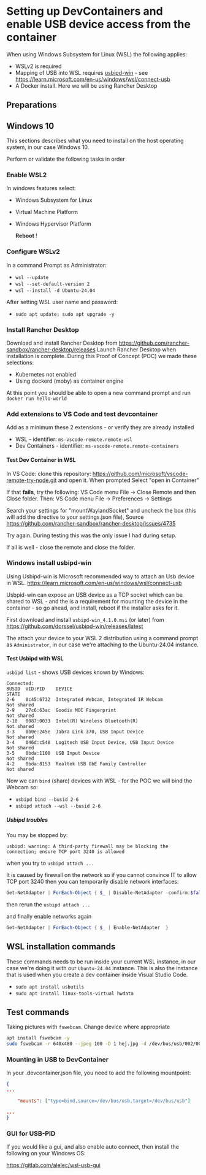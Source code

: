 # Setting up DevContainers and enable USB device access from the container

When using Windows Subsystem for Linux (WSL) the following applies:

- WSLv2 is required
- Mapping of USB into WSL requires [usbipd-win](https://github.com/dorssel/usbipd-win) - see <https://learn.microsoft.com/en-us/windows/wsl/connect-usb>
- A Docker install. Here we will be using Rancher Desktop

## Preparations

## Windows 10

This sections describes what you need to install on the host operating system, in our case Windows 10.

Perform or validate the following tasks in order

### Enable WSL2

In windows features select:

- Windows Subsystem for Linux
- Virtual Machine Platform
- Windows Hypervisor Platform

  __Reboot__ !

### Configure WSLv2

In a command Prompt as Administrator:

- `wsl --update`
- `wsl --set-default-version 2`
- `wsl --install -d Ubuntu-24.04`

After setting WSL user name and password:

- `sudo apt update; sudo apt upgrade -y`

### Install Rancher Desktop

Download and install Rancher Desktop from <https://github.com/rancher-sandbox/rancher-desktop/releases>
Launch Rancher Desktop when installation is complete. During this Proof of Concept (POC) we made these selections:

- Kubernetes not enabled
- Using dockerd (moby) as container engine

At this point you should be able to open a new command prompt and run `docker run hello-world`

### Add extensions to VS Code and test devcontainer

Add as a minimum these 2 extensions - or verify they are already installed

- WSL - identifier: `ms-vscode-remote.remote-wsl`
- Dev Containers - identifier: `ms-vscode-remote.remote-containers`

#### Test Dev Container in WSL

In VS Code:  clone this repository: <https://github.com/microsoft/vscode-remote-try-node.git> and open it. When prompted Select "open in Container"

If that __fails__, try the following:
VS Code menu File -> Close Remote and then Close folder.
Then:
VS Code menu File -> Preferences -> Settings

Search your settings for "mountWaylandSocket" and uncheck the box (this will add the directive to your settings.json file), Source <https://github.com/rancher-sandbox/rancher-desktop/issues/4735>

Try again. During testing this was the only issue I had during setup.

If all is well - close the remote and close the folder.

### Windows install usbipd-win

Using Usbipd-win is Microsoft recommended way to attach an Usb device in WSL. <https://learn.microsoft.com/en-us/windows/wsl/connect-usb>

Usbpid-win can expose an USB device as a TCP socket which can be shared to WSL - and the is a requirement for mounting the device in the container - so go ahead, and install, reboot if the installer asks for it.

First download and install `usbipd-win_4.1.0.msi` (or later) from <https://github.com/dorssel/usbipd-win/releases/latest>

The attach your device to your WSL 2 distribution using a command prompt as `Administrator`, in our case we're attaching to the Ubuntu-24.04 instance.

#### Test Usbipd with WSL

`usbipd list` - shows USB devices known by Windows:

```shell
Connected:
BUSID  VID:PID    DEVICE                                                        STATE
2-6    0c45:6732  Integrated Webcam, Integrated IR Webcam                       Not shared
2-9    27c6:63ac  Goodix MOC Fingerprint                                        Not shared
2-10   8087:0033  Intel(R) Wireless Bluetooth(R)                                Not shared
3-3    0b0e:245e  Jabra Link 370, USB Input Device                              Not shared
3-4    046d:c548  Logitech USB Input Device, USB Input Device                   Not shared
3-5    0bda:1100  USB Input Device                                              Not shared
4-2    0bda:8153  Realtek USB GbE Family Controller                             Not shared
```

Now we can `bind` (share) devices with WSL - for the POC we will bind the Webcam so:

- `usbipd bind --busid 2-6`
- `usbipd attach --wsl --busid 2-6`

##### Usbipd troubles

You may be stopped by:

`usbipd: warning: A third-party firewall may be blocking the connection; ensure TCP port 3240 is allowed`

when you try to `usbipd attach ...`

It is caused by firewall on the network so if you cannot convince IT to allow TCP port 3240 then you can temporarily disable network interfaces:

```powershell
Get-NetAdapter | ForEach-Object { $_ | Disable-NetAdapter -confirm:$false }
```

then rerun the  `usbipd attach ...`

and finally enable networks again

```powershell
Get-NetAdapter | ForEach-Object { $_ | Enable-NetAdapter  }
```

## WSL installation commands

These commands needs to be run inside your current WSL instance, in our case we're doing it with our `Ubuntu-24.04` instance. This is also the instance that is used when you create a dev container inside Visual Studio Code.

- `sudo apt install usbutils`
- `sudo apt install linux-tools-virtual hwdata`

## Test commands

Taking pictures with `fswebcam`. Change device where appropriate

```bash
apt install fswebcam -y
sudo fswebcam -r 640x480 --jpeg 100 -D 1 hej.jpg -d /dev/bus/usb/002/002
```

### Mounting in USB to DevContainer

In your .devcontainer.json file, you need to add the following mountpoint:

```json
{
...

	"mounts": ["type=bind,source=/dev/bus/usb,target=/dev/bus/usb"]

...
}

```

### GUI for USB-PID

If you would like a gui, and also enable auto connect, then install the following on your Windows OS:

https://gitlab.com/alelec/wsl-usb-gui

